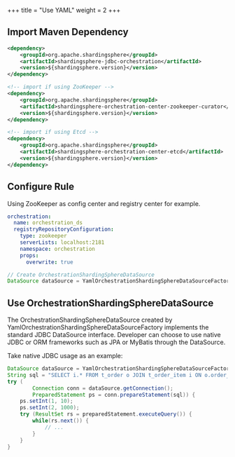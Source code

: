 +++
title = "Use YAML"
weight = 2
+++

## Import Maven Dependency

```xml
<dependency>
    <groupId>org.apache.shardingsphere</groupId>
    <artifactId>shardingsphere-jdbc-orchestration</artifactId>
    <version>${shardingsphere.version}</version>
</dependency>

<!-- import if using ZooKeeper -->
<dependency>
    <groupId>org.apache.shardingsphere</groupId>
    <artifactId>shardingsphere-orchestration-center-zookeeper-curator</artifactId>
    <version>${shardingsphere.version}</version>
</dependency>

<!-- import if using Etcd -->
<dependency>
    <groupId>org.apache.shardingsphere</groupId>
    <artifactId>shardingsphere-orchestration-center-etcd</artifactId>
    <version>${shardingsphere.version}</version>
</dependency>
```

## Configure Rule

Using ZooKeeper as config center and registry center for example.

```yaml
orchestration:
  name: orchestration_ds
  registryRepositoryConfiguration:
    type: zookeeper
    serverLists: localhost:2181
    namespace: orchestration
    props:
      overwrite: true
```

```java
// Create OrchestrationShardingSphereDataSource
DataSource dataSource = YamlOrchestrationShardingSphereDataSourceFactory.createDataSource(yamlFile);
```

## Use OrchestrationShardingSphereDataSource

The OrchestrationShardingSphereDataSource created by YamlOrchestrationShardingSphereDataSourceFactory implements the standard JDBC DataSource interface.
Developer can choose to use native JDBC or ORM frameworks such as JPA or MyBatis through the DataSource.

Take native JDBC usage as an example:

```java
DataSource dataSource = YamlOrchestrationShardingSphereDataSourceFactory.createDataSource(yamlFile);
String sql = "SELECT i.* FROM t_order o JOIN t_order_item i ON o.order_id=i.order_id WHERE o.user_id=? AND o.order_id=?";
try (
        Connection conn = dataSource.getConnection();
        PreparedStatement ps = conn.prepareStatement(sql)) {
    ps.setInt(1, 10);
    ps.setInt(2, 1000);
    try (ResultSet rs = preparedStatement.executeQuery()) {
        while(rs.next()) {
            // ...
        }
    }
}
```
